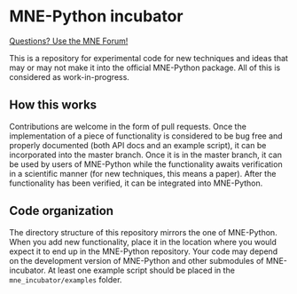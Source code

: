 # MNE-Python incubator

[Questions? Use the MNE Forum!](https://mne.discourse.group)

This is a repository for experimental code for new techniques and ideas that may or may not make it into the official MNE-Python package. All of this is considered as work-in-progress.

## How this works
Contributions are welcome in the form of pull requests. Once the implementation of a piece of functionality is considered to be bug free and properly documented (both API docs and an example script), it can be incorporated into the master branch. Once it is in the master branch, it can be used by users of MNE-Python while the functionality awaits verification in a scientific manner (for new techniques, this means a paper). After the functionality has been verified, it can be integrated into MNE-Python.

## Code organization

The directory structure of this repository mirrors the one of MNE-Python. When you add new functionality, place it in the location where you would expect it to end up in the MNE-Python repository. Your code may depend on the development version of MNE-Python and other submodules of MNE-incubator. At least one example script should be placed in the `mne_incubator/examples` folder.
